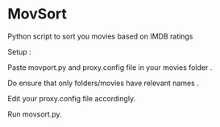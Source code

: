 # MovSort
Python script to sort you movies based on IMDB ratings

Setup :

Paste movport.py and proxy.config file in your movies folder .

Do ensure that only folders/movies have relevant names .

Edit your proxy.config file accordingly.

Run movsort.py.
